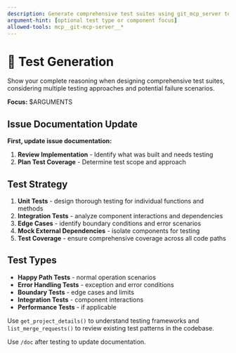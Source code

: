 ```yaml
---
description: Generate comprehensive test suites using git_mcp_server tools for project context
argument-hint: [optional test type or component focus]
allowed-tools: mcp__git-mcp-server__*
---
```


# 🧪 Test Generation

Show your complete reasoning when designing comprehensive test suites, considering multiple testing approaches and potential failure scenarios.

**Focus:** $ARGUMENTS

## Issue Documentation Update

**First, update issue documentation:**

1. **Review Implementation** - Identify what was built and needs testing
2. **Plan Test Coverage** - Determine test scope and approach

## Test Strategy

1. **Unit Tests** - design thorough testing for individual functions and methods
2. **Integration Tests** - analyze component interactions and dependencies
3. **Edge Cases** - identify boundary conditions and error scenarios
4. **Mock External Dependencies** - isolate components for testing
5. **Test Coverage** - ensure comprehensive coverage across all code paths

## Test Types

- **Happy Path Tests** - normal operation scenarios
- **Error Handling Tests** - exception and error conditions
- **Boundary Tests** - edge cases and limits
- **Integration Tests** - component interactions
- **Performance Tests** - if applicable

Use `get_project_details()` to understand testing frameworks and `list_merge_requests()` to review existing test patterns in the codebase.

Use `/doc` after testing to update documentation.
